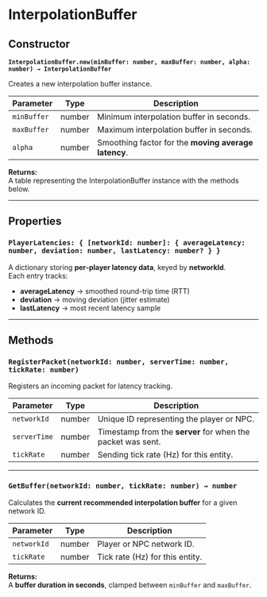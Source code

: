 # InterpolationBuffer

## Constructor

**`InterpolationBuffer.new(minBuffer: number, maxBuffer: number, alpha: number) → InterpolationBuffer`**  

Creates a new interpolation buffer instance.

| Parameter       | Type    | Description                                                                 |
|-----------------|--------|-----------------------------------------------------------------------------|
| `minBuffer`     | number | Minimum interpolation buffer in seconds.                                    |
| `maxBuffer`     | number | Maximum interpolation buffer in seconds.                                    |
| `alpha`         | number | Smoothing factor for the **moving average latency**. |

**Returns:**  
A table representing the InterpolationBuffer instance with the methods below.

---

## Properties

### `PlayerLatencies: { [networkId: number]: { averageLatency: number, deviation: number, lastLatency: number? } }`

A dictionary storing **per‑player latency data**, keyed by **networkId**.  
Each entry tracks:  

- **averageLatency** → smoothed round-trip time (RTT)  
- **deviation** → moving deviation (jitter estimate)  
- **lastLatency** → most recent latency sample  

---

## Methods

### `RegisterPacket(networkId: number, serverTime: number, tickRate: number)`

Registers an incoming packet for latency tracking.  

| Parameter     | Type    | Description                                         |
|---------------|--------|-----------------------------------------------------|
| `networkId`   | number | Unique ID representing the player or NPC.           |
| `serverTime`  | number | Timestamp from the **server** for when the packet was sent. |
| `tickRate`    | number | Sending tick rate (Hz) for this entity.             |

---

### `GetBuffer(networkId: number, tickRate: number) → number`

Calculates the **current recommended interpolation buffer** for a given network ID.

| Parameter     | Type    | Description                        |
|---------------|--------|------------------------------------|
| `networkId`   | number | Player or NPC network ID.           |
| `tickRate`    | number | Tick rate (Hz) for this entity.     |

**Returns:**  
A **buffer duration in seconds**, clamped between `minBuffer` and `maxBuffer`.  
